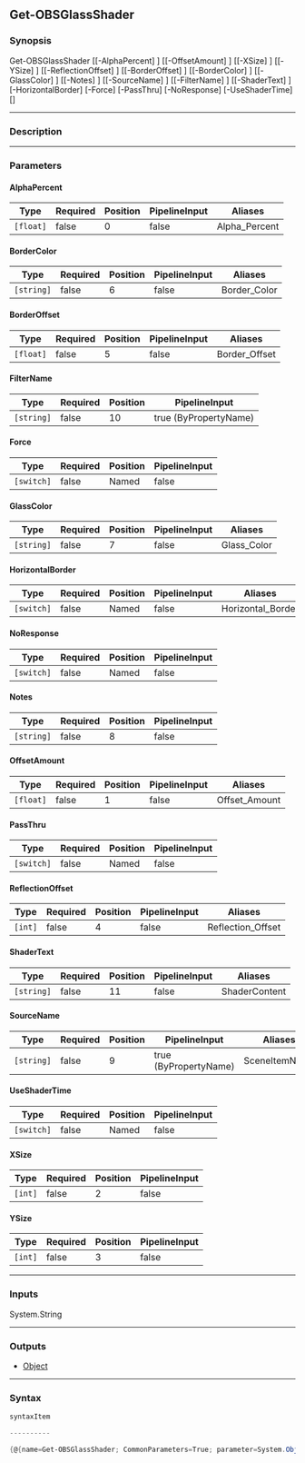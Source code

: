 Get-OBSGlassShader
------------------

### Synopsis

Get-OBSGlassShader [[-AlphaPercent] <float>] [[-OffsetAmount] <float>] [[-XSize] <int>] [[-YSize] <int>] [[-ReflectionOffset] <int>] [[-BorderOffset] <float>] [[-BorderColor] <string>] [[-GlassColor] <string>] [[-Notes] <string>] [[-SourceName] <string>] [[-FilterName] <string>] [[-ShaderText] <string>] [-HorizontalBorder] [-Force] [-PassThru] [-NoResponse] [-UseShaderTime] [<CommonParameters>]

---

### Description

---

### Parameters
#### **AlphaPercent**

|Type     |Required|Position|PipelineInput|Aliases      |
|---------|--------|--------|-------------|-------------|
|`[float]`|false   |0       |false        |Alpha_Percent|

#### **BorderColor**

|Type      |Required|Position|PipelineInput|Aliases     |
|----------|--------|--------|-------------|------------|
|`[string]`|false   |6       |false        |Border_Color|

#### **BorderOffset**

|Type     |Required|Position|PipelineInput|Aliases      |
|---------|--------|--------|-------------|-------------|
|`[float]`|false   |5       |false        |Border_Offset|

#### **FilterName**

|Type      |Required|Position|PipelineInput        |
|----------|--------|--------|---------------------|
|`[string]`|false   |10      |true (ByPropertyName)|

#### **Force**

|Type      |Required|Position|PipelineInput|
|----------|--------|--------|-------------|
|`[switch]`|false   |Named   |false        |

#### **GlassColor**

|Type      |Required|Position|PipelineInput|Aliases    |
|----------|--------|--------|-------------|-----------|
|`[string]`|false   |7       |false        |Glass_Color|

#### **HorizontalBorder**

|Type      |Required|Position|PipelineInput|Aliases          |
|----------|--------|--------|-------------|-----------------|
|`[switch]`|false   |Named   |false        |Horizontal_Border|

#### **NoResponse**

|Type      |Required|Position|PipelineInput|
|----------|--------|--------|-------------|
|`[switch]`|false   |Named   |false        |

#### **Notes**

|Type      |Required|Position|PipelineInput|
|----------|--------|--------|-------------|
|`[string]`|false   |8       |false        |

#### **OffsetAmount**

|Type     |Required|Position|PipelineInput|Aliases      |
|---------|--------|--------|-------------|-------------|
|`[float]`|false   |1       |false        |Offset_Amount|

#### **PassThru**

|Type      |Required|Position|PipelineInput|
|----------|--------|--------|-------------|
|`[switch]`|false   |Named   |false        |

#### **ReflectionOffset**

|Type   |Required|Position|PipelineInput|Aliases          |
|-------|--------|--------|-------------|-----------------|
|`[int]`|false   |4       |false        |Reflection_Offset|

#### **ShaderText**

|Type      |Required|Position|PipelineInput|Aliases      |
|----------|--------|--------|-------------|-------------|
|`[string]`|false   |11      |false        |ShaderContent|

#### **SourceName**

|Type      |Required|Position|PipelineInput        |Aliases      |
|----------|--------|--------|---------------------|-------------|
|`[string]`|false   |9       |true (ByPropertyName)|SceneItemName|

#### **UseShaderTime**

|Type      |Required|Position|PipelineInput|
|----------|--------|--------|-------------|
|`[switch]`|false   |Named   |false        |

#### **XSize**

|Type   |Required|Position|PipelineInput|
|-------|--------|--------|-------------|
|`[int]`|false   |2       |false        |

#### **YSize**

|Type   |Required|Position|PipelineInput|
|-------|--------|--------|-------------|
|`[int]`|false   |3       |false        |

---

### Inputs
System.String

---

### Outputs
* [Object](https://learn.microsoft.com/en-us/dotnet/api/System.Object)

---

### Syntax
```PowerShell
syntaxItem
```
```PowerShell
----------
```
```PowerShell
{@{name=Get-OBSGlassShader; CommonParameters=True; parameter=System.Object[]}}
```
